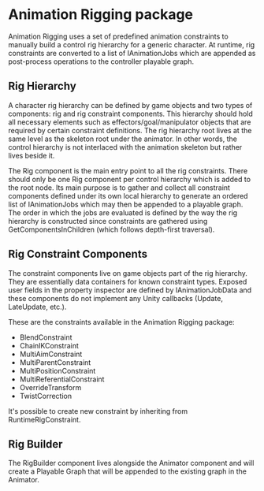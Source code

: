 # Animation Rigging package

Animation Rigging uses a set of predefined animation constraints to manually build a control rig hierarchy for a generic character. At runtime, rig constraints are converted to a list of IAnimationJobs which are appended as post-process operations to the controller playable graph.

## Rig Hierarchy

A character rig hierarchy can be defined by game objects and two types of components: rig and rig constraint components. This hierarchy should hold all necessary elements such as effectors/goal/manipulator objects that are required by certain constraint definitions. The rig hierarchy root lives at the same level as the skeleton root under the animator. In other words, the control hierarchy is not interlaced with the animation skeleton but rather lives beside it.

The Rig component is the main entry point to all the rig constraints. There should only be one Rig component per control hierarchy which is added to the root node. Its main purpose is to gather and collect all constraint components defined under its own local hierarchy to generate an ordered  list of IAnimationJobs which may then be appended to a playable graph. The order in which the jobs are evaluated is defined by the way the rig hierarchy is constructed since constraints are gathered using GetComponentsInChildren (which follows depth-first traversal).

## Rig Constraint Components

The constraint components live on game objects part of the rig hierarchy. They are essentially data containers for known constraint types. Exposed user fields in the property inspector are defined by IAnimationJobData and these components do not implement any Unity callbacks (Update, LateUpdate, etc.).

These are the constraints available in the Animation Rigging package:
- BlendConstraint
- ChainIKConstraint
- MultiAimConstraint
- MultiParentConstraint
- MultiPositionConstraint
- MultiReferentialConstraint
- OverrideTransform
- TwistCorrection

It's possible to create new constraint by inheriting from RuntimeRigConstraint.

## Rig Builder

The RigBuilder component lives alongside the Animator component and will create a Playable Graph that will be appended to the existing graph in the Animator.

